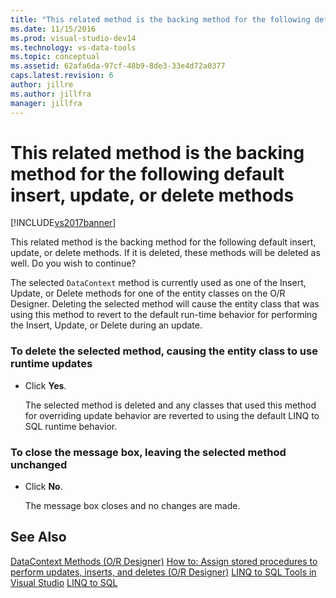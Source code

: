 ```yaml
---
title: "This related method is the backing method for the following default insert, update, or delete methods | Microsoft Docs"
ms.date: 11/15/2016
ms.prod: visual-studio-dev14
ms.technology: vs-data-tools
ms.topic: conceptual
ms.assetid: 62afa6da-97cf-48b9-8de3-33e4d72a0377
caps.latest.revision: 6
author: jillre
ms.author: jillfra
manager: jillfra
---
```

# This related method is the backing method for the following default insert, update, or delete methods
[!INCLUDE[vs2017banner](../includes/vs2017banner.md)]

This related method is the backing method for the following default insert, update, or delete methods. If it is deleted, these methods will be deleted as well. Do you wish to continue?

 The selected `DataContext` method is currently used as one of the Insert, Update, or Delete methods for one of the entity classes on the O/R Designer. Deleting the selected method will cause the entity class that was using this method to revert to the default run-time behavior for performing the Insert, Update, or Delete during an update.

### To delete the selected method, causing the entity class to use runtime updates

- Click **Yes**.

     The selected method is deleted and any classes that used this method for overriding update behavior are reverted to using the default LINQ to SQL runtime behavior.

### To close the message box, leaving the selected method unchanged

- Click **No**.

     The message box closes and no changes are made.

## See Also
 [DataContext Methods (O/R Designer)](../data-tools/datacontext-methods-o-r-designer.md)
 [How to: Assign stored procedures to perform updates, inserts, and deletes (O/R Designer)](../data-tools/how-to-assign-stored-procedures-to-perform-updates-inserts-and-deletes-o-r-designer.md)
 [LINQ to SQL Tools in Visual Studio](../data-tools/linq-to-sql-tools-in-visual-studio2.md)
 [LINQ to SQL](https://msdn.microsoft.com/library/73d13345-eece-471a-af40-4cc7a2f11655)
